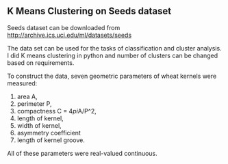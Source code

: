 ## K Means Clustering on Seeds dataset

Seeds dataset can be downloaded from http://archive.ics.uci.edu/ml/datasets/seeds

The data set can be used for the tasks of classification and cluster analysis. I did K means clustering in python and number of clusters can be changed based on requirements.

To construct the data, seven geometric parameters of wheat kernels were measured:
1. area A,
2. perimeter P,
3. compactness C = 4*pi*A/P^2,
4. length of kernel,
5. width of kernel,
6. asymmetry coefficient
7. length of kernel groove.

All of these parameters were real-valued continuous.
